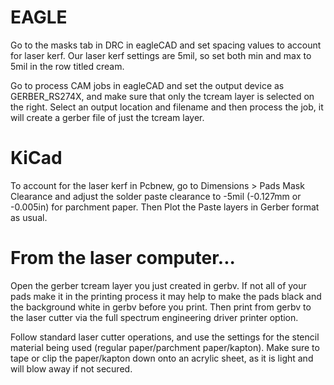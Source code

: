 # EAGLE

Go to the masks tab in DRC in eagleCAD and set spacing values to account for laser kerf. Our laser kerf settings are 5mil, so set both min and max to 5mil in the row titled cream.
 
Go to process CAM jobs in eagleCAD and set the output device as GERBER_RS274X, and make sure that only the tcream layer is selected on the right. Select an output location and filename and then process the job, it will create a gerber file of just the tcream layer.

# KiCad

To account for the laser kerf in Pcbnew, go to Dimensions > Pads Mask Clearance and adjust the solder paste clearance to -5mil (-0.127mm or -0.005in) for parchment paper.  Then Plot the Paste layers in Gerber format as usual. 

# From the laser computer...

Open the gerber tcream layer you just created in gerbv. If not all of your pads make it in the printing process it may help to make the pads black and the background white in gerbv before you print.  Then print from gerbv to the laser cutter via the full spectrum engineering driver printer option.

Follow standard laser cutter operations, and use the settings for the stencil material being used (regular paper/parchment paper/kapton). Make sure to tape or clip the paper/kapton down onto an acrylic sheet, as it is light and will blow away if not secured. 
